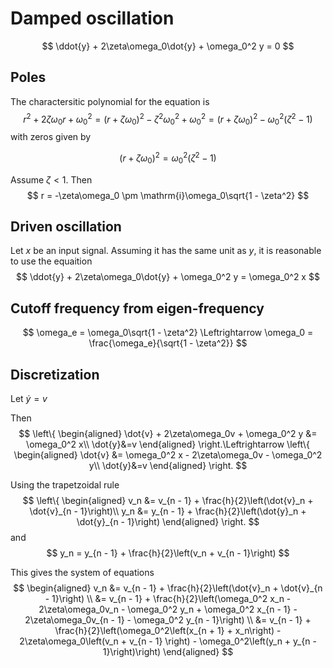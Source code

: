 # Damped oscillation

$$
\ddot{y} + 2\zeta\omega_0\dot{y} + \omega_0^2 y = 0
$$


## Poles
The charactersitic polynomial for the equation is
$$
r^2 + 2\zeta\omega_0r + \omega_0^2 = \left(r + \zeta\omega_0\right)^2 - \zeta^2\omega_0^2 + \omega_0^2 = \left(r + \zeta\omega_0\right)^2 - \omega_0^2\left(\zeta^2 - 1\right)
$$
with zeros given by

$$
\left(r + \zeta\omega_0\right)^2 = \omega_0^2\left(\zeta^2 - 1\right)
$$

Assume $\zeta < 1$. Then
$$
r = -\zeta\omega_0 \pm \mathrm{i}\omega_0\sqrt{1 - \zeta^2}
$$

## Driven oscillation
Let $x$ be an input signal. Assuming it has the same unit as $y$, it is reasonable to use the equaition
$$
\ddot{y} + 2\zeta\omega_0\dot{y} + \omega_0^2 y = \omega_0^2 x
$$

## Cutoff frequency from eigen-frequency
$$
\omega_e = \omega_0\sqrt{1 - \zeta^2} \Leftrightarrow \omega_0 = \frac{\omega_e}{\sqrt{1 - \zeta^2}}
$$

## Discretization
Let $\dot{y} = v$

Then
$$
\left\{
\begin{aligned}
\dot{v} + 2\zeta\omega_0v + \omega_0^2 y &= \omega_0^2 x\\
 \dot{y}&=v
\end{aligned}
\right.\Leftrightarrow
\left\{
\begin{aligned}
\dot{v} &= \omega_0^2 x  -  2\zeta\omega_0v - \omega_0^2 y\\
 \dot{y}&=v
\end{aligned}
\right.
$$

Using the trapetzoidal rule
$$
\left\{
\begin{aligned}
v_n &= v_{n - 1} + \frac{h}{2}\left(\dot{v}_n + \dot{v}_{n - 1}\right)\\
y_n &= y_{n - 1} + \frac{h}{2}\left(\dot{y}_n + \dot{y}_{n - 1}\right)
\end{aligned}
\right.
$$ and
$$
y_n = y_{n - 1} + \frac{h}{2}\left(v_n + v_{n - 1}\right)
$$

This gives the system of equations
$$
\begin{aligned}
v_n &= v_{n - 1} + \frac{h}{2}\left(\dot{v}_n + \dot{v}_{n - 1}\right) \\
 &= v_{n - 1} + \frac{h}{2}\left(\omega_0^2 x_n  -  2\zeta\omega_0v_n - \omega_0^2 y_n + \omega_0^2 x_{n - 1}  -  2\zeta\omega_0v_{n - 1} - \omega_0^2 y_{n - 1}\right) \\
 &= v_{n - 1} + \frac{h}{2}\left(\omega_0^2\left(x_{n + 1} + x_n\right) - 2\zeta\omega_0\left(v_n + v_{n - 1} \right) - \omega_0^2\left(y_n +  y_{n - 1}\right)\right)
\end{aligned}
$$

